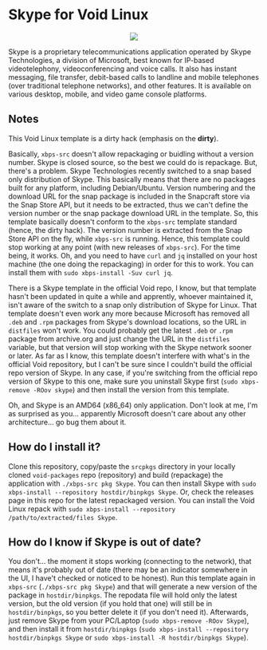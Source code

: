 # Skype for Void Linux

<p align="center"><img src="https://codeberg.org/th0razin3/vur/raw/branch/main/srcpkgs/Skype/Skype.png"></p>

Skype is a proprietary telecommunications application operated by Skype Technologies, a division of Microsoft, best known for IP-based videotelephony, videoconferencing and voice calls. It also has instant messaging, file transfer, debit-based calls to landline and mobile telephones (over traditional telephone networks), and other features. It is available on various desktop, mobile, and video game console platforms.

## Notes

This Void Linux template is a dirty hack (emphasis on the **dirty**).

Basically, `xbps-src` doesn't allow repackaging or buidling without a version number. Skype is closed source, so the best we could do is repackage. But, there's a problem. Skype Technologies recently switched to a snap based only distribution of Skype. This basically means that there are no packages built for any platform, including Debian/Ubuntu. Version numbering and the download URL for the snap package is included in the Snapcraft store via the Snap Store API, but it needs to be extracted, thus we can't define the version number or the snap package download URL in the template. So, this template basically doesn't conform to the `xbps-src` template standard (hence, the dirty hack). The version number is extracted from the Snap Store API on the fly, while `xbps-src` is running. Hence, this template could stop working at any point (with new releases of `xbps-src`). For the time being, it works. Oh, and you need to have `curl` and `jq` installed on your host machine (the one doing the repackaging) in order for this to work. You can install them with `sudo xbps-install -Suv curl jq`.

There is a Skype template in the official Void repo, I know, but that template hasn't been updated in quite a while and apprently, whoever maintained it, isn't aware of the switch to a snap only distribution of Skype for Linux. That template doesn't even work any more because Microsoft has removed all `.deb` and `.rpm` packages from Skype's download locations, so the URL in `distfiles` won't work. You could probably get the latest `.deb` or `.rpm` package from archive.org and just change the URL in the `distfiles` variable, but that version will stop working with the Skype network sooner or later. As far as I know, this template doesn't interfere with what's in the official Void repository, but I can't be sure since I couldn't build the official repo version of Skype. In any case, if you're switching from the official repo version of Skype to this one, make sure you uninstall Skype first (`sudo xbps-remove -ROov skype`) and then install the version from this template.

Oh, and Skype is an AMD64 (x86_64) only application. Don't look at me, I'm as surprised as you... apparently Microsoft doesn't care about any other architecture... go bug them about it.

## How do I install it?

Clone this repository, copy/paste the `srcpkgs` directory in your locally cloned `void-packages` repo (repository) and build (repackage) the application with `./xbps-src pkg Skype`. You can then install Skype with `sudo xbps-install --repository hostdir/binpkgs Skype`. Or, check the releases page in this repo for the latest repackaged version. You can install the Void Linux repack with `sudo xbps-install --repository /path/to/extracted/files Skype`.

## How do I know if Skype is out of date?

You don't... the moment it stops working (connecting to the network), that means it's probably out of date (there may be an indicator somewhere in the UI, I have't checked or noticed to be honest). Run this template again in `xbps-src` (`./xbps-src pkg Skype`) and that will generate a new version of the package in `hostdir/binpkgs`. The repodata file will hold only the latest version, but the old version (if you hold that one) will still be in `hostdir/binpkgs`, so you better delete it (if you don't need it). Afterwards, just remove Skype from your PC/Laptop (`sudo xbps-remove -ROov Skype`), and then install it from `hostdir/binpkgs` (`sudo xbps-install --repository hostdir/binpkgs Skype` or `sudo xbps-install -R hostdir/binpkgs Skype`).